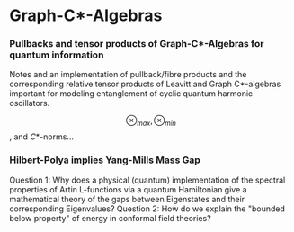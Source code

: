 # Graph-C*-Algebras
### Pullbacks and tensor products of Graph-C*-Algebras for quantum information
Notes and an implementation of pullback/fibre products and the corresponding relative tensor products of Leavitt and Graph C*-algebras important for modeling entanglement of cyclic quantum harmonic oscillators. 

$$\otimes_{max}, \otimes_{min}$$, and $C*$-norms...

### Hilbert-Polya implies Yang-Mills Mass Gap
Question 1: Why does a physical (quantum) implementation of the spectral properties of Artin L-functions via a quantum Hamiltonian give a mathematical theory of the gaps between Eigenstates and their corresponding Eigenvalues?
Question 2: How do we explain the "bounded below property" of energy in conformal field theories?
